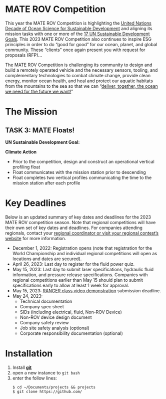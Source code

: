 # MATE ROV Competition

This year the MATE ROV Competition is highlighting the [United Nations Decade of Ocean Science for Sustainable Development](https://en.unesco.org/ocean-decade) and aligning its mission tasks with one or more of the [17 UN Sustainable Development Goals](https://www.un.org/sustainabledevelopment/sustainable-development-goals/). This 2023 MATE ROV Competition also continues to inspire ESG principles in order to do “good for good” for our ocean, planet, and global community. These “clients” once again present you with request for proposals (RFP)...

The MATE ROV Competition is challenging its community to design and build a remotely operated vehicle and the necessary sensors, tooling, and complementary technologies to combat climate change, provide clean energy, monitor ocean health, and heal and protect our aquatic habitats from the mountains to the sea so that we can “[deliver, together, the ocean we need for the future we want!](https://www.youtube.com/watch?v=DcQ8JRxHSXk)”


# The Mission

## TASK 3: MATE Floats!

**UN Sustainable Development Goal:**

**Climate Action**

* Prior to the competition, design and construct an operational vertical profiling float
* Float communicates with the mission station prior to descending
* Float completes two vertical profiles communicating the time to the mission station after each profile


# Key Deadlines
Below is an updated summary of key dates and deadlines for the 2023 MATE ROV competition season. Note that regional competitions will have their own set of key dates and deadlines. For companies attending regionals, contact your [regional coordinator or visit your regional contest’s website](https://www.materovcompetition.org/regionals) for more information.

* December 1, 2022: Registration opens (note that registration for the World Championship and
individual regional competitions will open as locations and dates are secured).
* April 26, 2023: Last day to register for the fluid power quiz.
* May 15, 2023: Last day to submit laser specifications, hydraulic fluid information, and pressure
release specifications. Companies with regional competitions earlier than May 15 should plan to
submit specifications early to allow at least 1 week for approval.
* May 15, 2023: [RANGER class video demonstration](https://materovcompetition.org/rangerspecs) submission deadline.
* May 24, 2023:
    * Technical documentation
    * Company spec sheet
    * SIDs (including electrical, fluid, Non-ROV Device)
    * Non-ROV device design document
    * Company safety review
    * Job site safety analysis (optional)
    * Corporate responsibility documentation (optional)


# Installation

1. Install **[git](https://git-scm.com/)**
2. open a new instance to `git bash`
3. enter the follow lines:
    ```
    $ cd ~/Documents/projects && projects
    $ git clone https://github.com/
    ```
